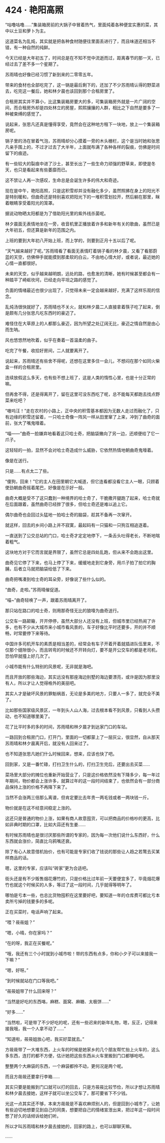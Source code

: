 <link rel="stylesheet" href="../styles/text.css"/>
<h1>424 · 艳阳高照</h1>

“咕噜咕噜……”集装箱房前的大锅子中冒着热气，里面炖着各种便宜实惠的菜，其中以土豆和萝卜为主。

这道菜名为乱炖，其实就是把各种食材随便往里面丢进行了，而且味道还相当不错，有一种自然的纯鲜。

今天已经是大年初五了，时间总是在不知不觉中流逝而过，距离春节的那一天，已经过去了差不多一个星期了。

苏雨晴也好像已经习惯了新到来的二零零五年。

带来的食材也全部吃完了，这一锅是最后剩下的，还加了不少苏雨晴认得的野菜进去，吃完这一餐后，她和林夕晨也该回到那个合租房里了。

合租房其实并不算小，比这集装箱房要大的多，可集装箱房外就是一片广阔的空间，而合租房外却是四处林立的房屋，熙熙攘攘的人群，相比之下自然是要多了一种被束缚的感觉了。

说起来，张思凡还真是懂得享受，竟然会在这种地方租下一块地，放上一个集装箱房呢。

锅子里的汤在冒着气泡，苏雨晴却分心摸着一旁的木头栅栏，这个是当时她和张思凡亲手围上的，不过才过去了大半年，上面就布满了各种各样的裂痕，仿佛是时间留下的痕迹。

有一些较大的裂痕中进了沙土，甚至长出了一些生命力顽强的野草来，即使是冬天，也只是看起来有些萎靡而已。

这不禁让人再一次感叹，生命总是会诞生许多的伟大和奇迹。

现在是中午，艳阳高照，只是这积雪却并没有融化多少，虽然照拂在身上的阳光不是特别暖和，但曲奇还是特别喜欢把阳光下的一堆积雪划拉开，然后躺在那里，眯着眼睛享受着阳光的笼罩。

据说动物晒太阳都是为了借助阳光里的紫外线杀菌呢。

林夕晨面无表情地坐在一旁，收音机里正播放着许多和新年有关的歌曲，虽然已是大年初五，但还算是新年的范围之内。

上班的要到大年初八开始上班，而上学的，则要到正月十五以后了呢。

“天气越来越好了呢。”苏雨晴看了看面无表情盯着锅子看的林夕晨，又看了看那蔚蓝的天空，仿佛伸手就能摸到那柔软的白云，不由地心情大好，或者说，最近她的心情一直都很好。

未来的天空，似乎越来越明朗，远处的路，也愈发的清晰，她有时候甚至都会有一种踏平了崎岖坎坷，已经走向平坦之路的感觉了。

负面的情绪最近也很少出现了，只觉得未来一定会越来越好，充满了这样乐观的信念。

乱炖汤很快就好了，苏雨晴也不关火，就和林夕晨二人直接拿着筷子吃了起来，倒是颇有几分张思凡吃东西时的豪迈了。

难怪住在大草原上的人都那么豪迈，因为所望之处辽阔无比，豪迈之情自然是由心而生呐。

风也悠悠然地吹着，似乎在奏着一首温柔的曲子。

吃完了午餐，收拾好房间，二人就要离开了。

说起来，苏雨晴还有些舍不得呢，还想在这里多住一会儿，不想闷在那个如同火柴盒一样的合租房里。

连续放假这么多天，也有些不想上班了，这是人类的惰性心里，也是十分正常的嘛。

但再舍不得，还是得离开了，留在这里可没东西吃了呢，总不能每天都跑去找点野菜来吃吧？

“嗷呜汪！”走在农村的小路上，正中央的积雪基本都因为无数人走过而融化了，只有边缘的积雪还留着，一只哈士奇像一阵风一样从田里窜了上来，冲到了曲奇的面前，张大了嘴鬼嚎着。

“喵——”曲奇一脸嫌弃地看着这只哈士奇，把脑袋撇向了另一边，还顺便给了它一爪子。

这轻轻的一拍，显然不会对哈士奇造成什么威胁，它依然热情地朝曲奇鬼嚎着。

像是在送行。

只是……有点太二了些。

“傻狗，回来！”它的主人在田里朝它大喊道，但它连看都没看它主人一眼，只顾着使劲朝曲奇摇着尾巴，好像是在示好一般。

曲奇大概是受不了这只蠢到一种境界的哈士奇了，干脆撒开腿跑了起来，哈士奇就在后面跟着，虽然曲奇已经胖了很多，但哈士奇还是难以追上它。

偶尔曲奇也会回过头猛地一拍哈士奇的脑袋，趁其不备再一次窜开。

就这样，回去的乡间小路上并不寂寞，最起码有一只猫和一只狗互相追逐着。

一直送到了公交总站的门口，哈士奇才定定地停下，一条舌头吐得老长，不断地喘着粗气。

这块地方对于它而言就是界限了，虽然它总是四处乱跑，但从来不会跑出这里。

曲奇见它停了下来，也马上停了下来，缓缓地走到它身旁，用爪子拍了拍它的胸脯，后者立马就把脑袋给低了下来。

曲奇把嘴凑到哈士奇的耳朵旁，好像说了些什么似的。

“曲奇，走啦。”苏雨晴催促道。

“喵\~”曲奇轻唤了一声，跟着苏雨晴离开了。

那只站在路口的哈士奇，则用那奇怪无比的狼嚎为曲奇送行。

公交车一路颠簸，开开停停，虽然大部分人还没有上班，但城市里已经热闹了许多，也有不少从大城市来小城市看风景的，车子好像比平时还要多，开的并不顺畅，时常要停下来等待。

中国许多司机开车的素质是相当差的，经常会有车子开着开着就插进队伍里来，不仅那个缝隙很小，而且转弯的时候还不开转向灯，要不是开公交车的都是老司机，恐怕早就撞上好几次了。

小城市能有什么特别的风景呢，无非就是海吧。

而且开放的那些海边，其实远没有那座海边别墅的海边要漂亮，或许是因为那里没有人，所以才让人觉得格外的美丽吧。

其实人才是破坏风景的罪魁祸首，无论是多美的地方，只要人一多了，就完全不美了。

比如那些国家级风景区，一年到头人山人海，过去根本看不到风景，只看到人头攒动，也不知道哪里美了。

花了比平时多的多的时间，苏雨晴和林夕晨才到达家门口的车站。

一路回到合租房门口，打开门，里面的一切都蒙上了一层灰尘，很显然，自从那天苏雨晴和林夕晨离开后，就没有人回来过了。

也不知道张思凡她们什么时候回来，想来，应该也快了吧。

回到家，又是一番忙碌，打扫卫生什么的，打扫卫生完后，还要出去买菜……

菜场里大部分的摊位也重新开始营业了，只是这价格依然没有下降多少，每一年过年期间，物价都会上涨许多，就算过年的这一段时间结束了，也依然会有一部分商品保持上涨的价格不再降下来了。

当然不会涨两三倍那么离谱，但肯定要比去年贵一两毛钱或者一两块钱一斤。

物价就是在这不经意间稳定上涨的。

这还只是普通的物价上涨，如果有商人故意囤货，可以把商品的价格吵的更高，比如非典时期的口罩，比如大蒜还有生姜……

有时候苏雨晴也是很讨厌那些所谓的专家的，因为每一次他们说什么东西好，什么东西就会涨价，简直比乌鸦嘴还衰。

除了有心人故意借机抬价，也有可能是专家们收了钱说的那些让人趋之若鹜去买某样商品的话。

嗯，这里的专家，应该叫“砖家”更为合适吧。

街头还是有不少贩售烟花爆竹的，只是价格比过年前一天要便宜多了，毕竟烟花爆竹也就这个时候买的人多，等过了这一段时间，几乎就得等明年了。

哪怕是亏本一些，也总比货物囤积在这里要好吧，要知道一年的仓库费可都比亏本卖所亏掉的钱要多的多呢。

正在买菜时，电话声响了起来。

“喂？莜莜姐？”

“嗯，小晴，你在家吗？”

“在的呀，我正在买餐呢。”

“哦，我还有三个小时就到小城市啦！带的东西有点多，你和小夕子可以来接我一下嘛？”

“嗯，好呀。”

“到时候就站在门口等我吧。”

“莜莜姐带了什么回来呀？”

“当然是好吃的东西咯，麻糕、面窝、麻糖、太极饼……”

“好多……”

“当然啦，可是带了不少好吃的呢，还有一些迟来的新年礼物，嗯，反正，记得来接我哦，我一个人拿不动了……”

“知道啦，莜莜姐放心吧，我买好菜就去。”

方莜莜带了一大堆东西，上火车的时候是她家乡的几个朋友帮忙抬上火车的，这么多东西，连打的都不方便，估计她把这些东西从火车里搬到门口都够呛吧。

整整两个大麻袋的东西，一个麻袋都拎不动，更何况是两个呢。

而且方莜莜还要拿行李箱……

其实只要是能搬到门口就可以打的回去，只是方莜莜比较节俭，所以才想让苏雨晴和林夕晨去接她，这样子就可以坐公交车了，那可要省下不少钱。

光这一点其实还不够，本来方莜莜是不喜欢麻烦别人的，但是回到小城市了，让她有些迫切地想要见到自己的同类，想要把自己的情绪宣泄出来，把过年这一段时间憋了好久的话倾诉给她们听。

所以才叫苏雨晴和林夕晨去接她的，回家的路上，也可以聊聊天嘛。

……
